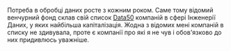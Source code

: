 Потреба в обробці даних росте з кожним роком. Саме тому відомий венчурний фонд склав свій список [Data50](https://future.a16z.com/data50/) компаній в сфері Інженерії Даних, у яких найбільша капіталізація. Жодна з відомих мені компаній в списку не здивувала, проте є компанії про які я не чув і обов'язково до них придивлюсь уважніше.